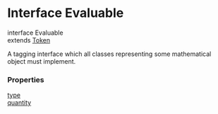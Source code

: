 Interface Evaluable
======

<declaration>

interface Evaluable<br>
<flag class="extends">extends</flag> [Token](reference/v/0.2.1/core/definitions/Token)

</declaration>

A tagging interface which all classes representing some mathematical object must
implement.

### Properties

<div class="grid-container">
<div class="grid-item"><a href="/#/reference/v/0.2.1/core/definitions/Evaluable/type">type</a></div>
<div class="grid-item"><a href="/#/reference/v/0.2.1/core/definitions/Evaluable/quantity">quantity</a></div>
</div>